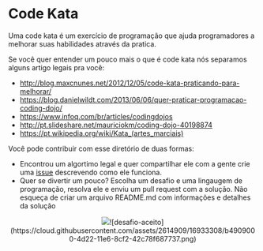 # Code Kata

Uma code kata é um exercício de programação que ajuda programadores a melhorar suas habilidades através da pratica.

Se você quer entender um pouco mais o que é code kata nós separamos alguns artigo legais pra você:

- http://blog.maxcnunes.net/2012/12/05/code-kata-praticando-para-melhorar/
- https://blog.danielwildt.com/2013/06/06/quer-praticar-programacao-coding-dojo/
- https://www.infoq.com/br/articles/codingdojos
- http://pt.slideshare.net/mauriciokm/coding-dojo-40198874
- https://pt.wikipedia.org/wiki/Kata_(artes_marciais)

Você pode contribuir com esse diretório de duas formas:

* Encontrou um algortimo legal e quer compartilhar ele com a gente crie uma [issue](https://github.com/OESTIDigital/code-kata/issues) descrevendo como ele funciona. 
* Quer se divertir um pouco? Escolha um desafio e uma lingaugem de programação, resolva ele e enviu um pull request com a solução. Não esqueça de criar um arquivo README.md com informações e detalhes da solução


<div style="text-align:center"><img src ="..." />![desafio-aceito](https://cloud.githubusercontent.com/assets/2614909/16933308/b4909000-4d22-11e6-8cf2-42c78f687737.png)</div>
